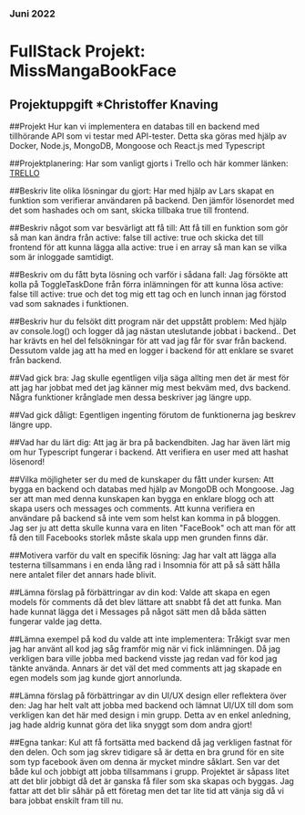 ### Juni 2022
# FullStack Projekt: MissMangaBookFace
## Projektuppgift *Christoffer Knaving

##Projekt
Hur kan vi implementera en databas till en backend med tillhörande API som vi testar med API-tester. Detta ska göras med hjälp av Docker, Node.js, MongoDB, Mongoose och React.js med Typescript

##Projektplanering:
Har som vanligt gjorts i Trello och här kommer länken: [TRELLO](https://trello.com/invite/b/pmEH232P/00fb040016014da2676e713bd8fb1320/fullstack "Trello")

##Beskriv lite olika lösningar du gjort:
Har med hjälp av Lars skapat en funktion som verifierar användaren på backend. Den jämför lösenordet med det som hashades och om sant, skicka tillbaka true till frontend.

##Beskriv något som var besvärligt att få till:
Att få till en funktion som gör så man kan ändra från active: false till active: true och skicka det till frontend för att kunna lägga alla active: true i en array så man kan se vilka som är inloggade samtidigt.

##Beskriv om du fått byta lösning och varför i sådana fall:
Jag försökte att kolla på ToggleTaskDone från förra inlämningen för att kunna lösa active: false till active: true och det tog mig ett tag och en lunch innan jag förstod vad som saknades i funktionen.

##Beskriv hur du felsökt ditt program när det uppstått problem:
Med hjälp av console.log() och logger då jag nästan uteslutande jobbat i backend.. Det har krävts en hel del felsökningar för att vad jag får för svar från backend.
Dessutom valde jag att ha med en logger i backend för att enklare se svaret från backend. 

##Vad gick bra:
Jag skulle egentligen vilja säga allting men det är mest för att jag har jobbat med det jag känner mig mest bekväm med, dvs backend. Några funktioner krånglade men dessa beskriver jag längre upp.

##Vad gick dåligt:
Egentligen ingenting förutom de funktionerna jag beskrev längre upp.

##Vad har du lärt dig:
Att jag är bra på backendbiten. Jag har även lärt mig om hur Typescript fungerar i backend. Att verifiera en user med att hashat lösenord!

##Vilka möjligheter ser du med de kunskaper du fått under kursen:
Att bygga en backend och databas med hjälp av MongoDB och Mongoose. Jag ser att man med denna kunskapen kan bygga en enklare blogg och att skapa users och messages och comments. Att kunna verifiera en användare på backend så inte vem som helst kan komma in på bloggen. Jag ser ju att detta skulle kunna vara en liten "FaceBook" och att man för att få den till Facebooks storlek måste skala upp men grunden finns där.

##Motivera varför du valt en specifik lösning:
Jag har valt att lägga alla testerna tillsammans i en enda lång rad i Insomnia för att på så sätt hålla nere antalet filer det annars hade blivit.

##Lämna förslag på förbättringar av din kod:
Valde att skapa en egen models för comments då det blev lättare att snabbt få det att funka. Man hade kunnat lägga det i Messages på något sätt men då båda sätten fungerar valde jag detta.

##Lämna exempel på kod du valde att inte implementera:
Tråkigt svar men jag har använt all kod jag såg framför mig när vi fick inlämningen. Då jag verkligen bara ville jobba med backend visste jag redan vad för kod jag tänkte använda. Annars är det väl det med comments att jag skapade en egen models som jag kunde gjort annorlunda.

##Lämna förslag på förbättringar av din UI/UX design eller reflektera över den:
Jag har helt valt att jobba med backend och lämnat UI/UX till dom som verkligen kan det här med design i min grupp. Detta av en enkel anledning, jag hade aldrig kunnat göra det lika snyggt som dom andra gjort!

##Egna tankar:
Kul att få fortsätta med backend då jag verkligen fastnat för den delen. Och som jag skrev tidigare så är detta en bra grund för en site som typ facebook även om denna är mycket mindre såklart. Sen var det både kul och jobbigt att jobba tillsammans i grupp. Projektet är såpass litet att det blir jobbigt då det är ganska få filer som ska skapas och byggas. Jag fattar att det blir såhär på ett företag men det tar lite tid att vänja sig då vi bara jobbat enskilt fram till nu.